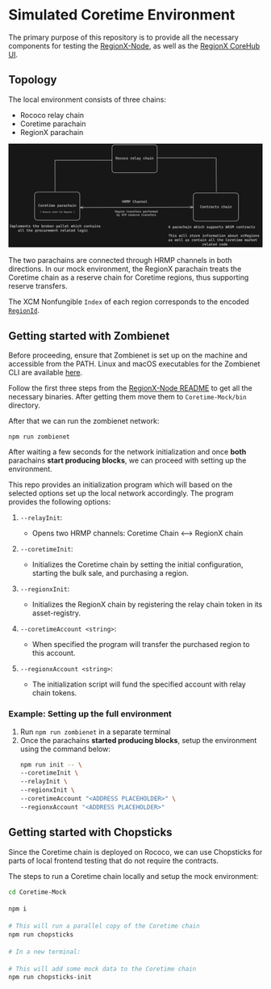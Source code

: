 
# Simulated Coretime Environment


The primary purpose of this repository is to provide all the necessary components for testing the [RegionX-Node](https://github.com/RegionX-Labs/RegionX-Node), as well as the [RegionX CoreHub UI](https://github.com/RegionX-Labs/CoreHub).

## Topology

The local environment consists of three chains:

-   Rococo relay chain
-   Coretime parachain
-   RegionX parachain

<p align="center">
 <img src="./docs/topology.png" />
</p>

The two parachains are connected through HRMP channels in both directions. In our mock environment, the RegionX parachain treats the Coretime chain as a reserve chain for Coretime regions, thus supporting reserve transfers.

The XCM Nonfungible `Index` of each region corresponds to the encoded [`RegionId`](https://github.com/paritytech/polkadot-sdk/blob/2aa006e094e248110af14a742d4e2f56b7931959/substrate/frame/broker/src/types.rs#L55).

## Getting started with Zombienet

Before proceeding, ensure that Zombienet is set up on the machine and accessible from the PATH. Linux and macOS executables for the Zombienet CLI are available [here](https://github.com/paritytech/zombienet/releases).

Follow the first three steps from the [RegionX-Node README](https://github.com/RegionX-Labs/RegionX-Node?tab=readme-ov-file#running-zombienet-tests) to get all the necessary binaries. After getting them move them to `Coretime-Mock/bin` directory.

After that we can run the zombienet network:
```
npm run zombienet
```

After waiting a few seconds for the network initialization and once **both** parachains **start producing blocks**, we can proceed with setting up the environment.

This repo provides an initialization program which will based on the selected options set up the local network accordingly. The program provides the following options:

1.  `--relayInit`:
    
    -   Opens two HRMP channels: Coretime Chain <--> RegionX chain

2.  `--coretimeInit`:
    
    -    Initializes the Coretime chain by setting the initial configuration, starting the bulk sale, and purchasing a region.
3.  `--regionxInit`:
    
    -    Initializes the RegionX chain by registering the relay chain token in its asset-registry.

4.  `--coretimeAccount <string>`:
    
    -   When specified the program will transfer the purchased region to this account.
5.  `--regionxAccount <string>`:
    
    -   The initialization script will fund the specified account with relay chain tokens.

### Example: Setting up the full environment

1. Run `npm run zombienet` in a separate terminal
2.  Once the parachains **started producing blocks**,  setup the environment using the command below:
	 ```sh
	npm run init -- \
	--coretimeInit \
	--relayInit \
	--regionxInit \
	--coretimeAccount "<ADDRESS PLACEHOLDER>" \
	--regionxAccount "<ADDRESS PLACEHOLDER>" 
	```

## Getting started with Chopsticks

Since the Coretime chain is deployed on Rococo, we can use Chopsticks for parts of local frontend testing that do not require the contracts.

The steps to run a Coretime chain locally and setup the mock environment:

```sh
cd Coretime-Mock

npm i

# This will run a parallel copy of the Coretime chain
npm run chopsticks

# In a new terminal:

# This will add some mock data to the Coretime chain
npm run chopsticks-init
```
